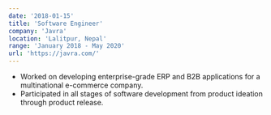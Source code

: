 ```yaml
---
date: '2018-01-15'
title: 'Software Engineer'
company: 'Javra'
location: 'Lalitpur, Nepal'
range: 'January 2018 - May 2020'
url: 'https://javra.com/'
---
```


- Worked on developing enterprise-grade ERP and B2B applications for a multinational e-commerce company. 
- Participated in all stages of software development from product ideation through product release.
